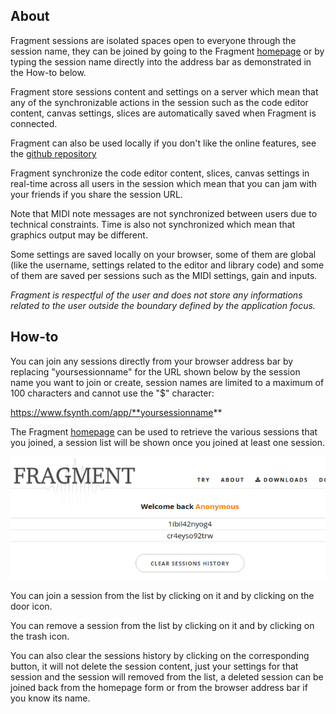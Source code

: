 ## About

Fragment sessions are isolated spaces open to everyone through the session name, they can be joined by going to the Fragment [homepage](https://www.fsynth.com/) or by typing the session name directly into the address bar as demonstrated in the How-to below.

Fragment store sessions content and settings on a server which mean that any of the synchronizable actions in the session such as the code editor content, canvas settings, slices are automatically saved when Fragment is connected.

Fragment can also be used locally if you don't like the online features, see the [github repository](https://github.com/grz0zrg/fsynth)

Fragment synchronize the code editor content, slices, canvas settings in real-time across all users in the session which mean that you can jam with your friends if you share the session URL.

Note that MIDI note messages are not synchronized between users due to technical constraints. Time is also not synchronized which mean that graphics output may be different.

Some settings are saved locally on your browser, some of them are global (like the username, settings related to the editor and library code) and some of them are saved per sessions such as the MIDI settings, gain and inputs.

*Fragment is respectful of the user and does not store any informations related to the user outside the boundary defined by the application focus.*

## How-to

You can join any sessions directly from your browser address bar by replacing "yoursessionname" for the URL shown below by the session name you want to join or create, session names are limited to a maximum of 100 characters and cannot use the "$" character:

https://www.fsynth.com/app/**yoursessionname**

The Fragment [homepage](https://www.fsynth.com/) can be used to retrieve the various sessions that you joined, a session list will be shown once you joined at least one session.

![Sessions](images/homepage_sessions.png)

You can join a session from the list by clicking on it and by clicking on the door icon.

You can remove a session from the list by clicking on it and by clicking on the trash icon.

You can also clear the sessions history by clicking on the corresponding button, it will not delete the session content, just your settings for that session and the session will removed from the list, a deleted session can be joined back from the homepage form or from the browser address bar if you know its name.

